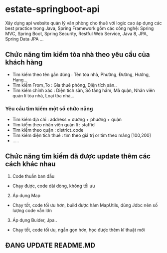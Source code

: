 # estate-springboot-api
Xây dựng api website quản lý văn phòng cho thuê với logic cao áp dụng các best practice trong Java, Spring Framework gồm các công nghệ: Spring MVC, Spring Boot, Spring Security, Restful Web Service, Java 8, JPA, Spring Data JPA ...


## Chức năng tìm kiếm tòa nhà theo yêu cầu của khách hàng

- Tìm kiếm theo tên gần đúng : Tên tòa nhà, Phường, Đường, Hướng, Hạng...
- Tìm kiếm From_To   : Gía thuê phòng, Diện tích sàn..
- Tìm kiếm chính xác : Diện tích sàn, Số tầng hầm, Mã quận, Nhân viên quản lí tòa nhà, Loại tòa nhà,..

### Yêu cầu tìm kiếm một số chức năng
- Tìm kiếm địa chỉ : address = đường + phường + quận
- Tìm kiếm theo nhân viên quản lí : staffid
- Tìm kiếm theo quận : district_code 
-  Tìm kiếm diện tích thuê : tìm theo giá trị or tìm theo mảng [100,200]
- .....

## Chức năng tìm kiếm đã được update thêm các cách khác nhau

1. Code thuần ban đầu  
  - Chạy được, code dài dòng, không tối ưu 
2. Áp dụng Map
  - Chạy tốt, code tối ưu hơn, build được hàm MapUtils, dùng Jdbc nên số lượng code vẫn lớn 
3.  Áp dụng Buider, Jpa..
  - Chạy tốt, code tối ưu, ngắn gọn hơn, học được thêm kĩ thuật mới

## ĐANG UPDATE README.MD









